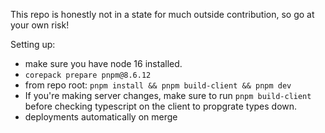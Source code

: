 This repo is honestly not in a state for much outside contribution, so go at your own risk!

Setting up:

- make sure you have node 16 installed.
- `corepack prepare pnpm@8.6.12`
- from repo root: `pnpm install && pnpm build-client && pnpm dev`
- If you're making server changes, make sure to run `pnpm build-client` before checking typescript on the client to propgrate types down.
- deployments automatically on merge
